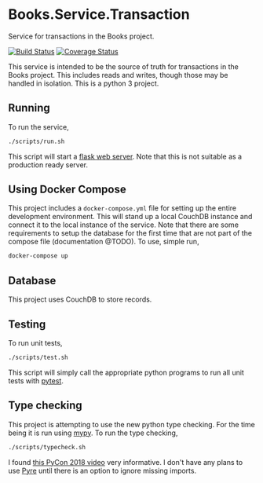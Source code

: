 # Books.Service.Transaction

Service for transactions in the Books project.

[![Build Status](https://travis-ci.org/truggeri/Books.Service.Transaction.svg?branch=master)](https://travis-ci.org/truggeri/Books.Service.Transaction)
[![Coverage Status](https://coveralls.io/repos/github/truggeri/Books.Service.Transaction/badge.svg?branch=master)](https://coveralls.io/github/truggeri/Books.Service.Transaction?branch=master)

This service is intended to be the source of truth for transactions in the Books project. This includes reads and writes, though those may be handled in isolation. This is a python 3 project.

## Running

To run the service,

```bash
./scripts/run.sh
```

This script will start a [flask web server](http://flask.pocoo.org/docs/1.0/deploying/). Note that this is not suitable as a production ready server.

## Using Docker Compose

This project includes a `docker-compose.yml` file for setting up the entire development environment. This will stand up a local CouchDB instance and connect it to the local instance of the service. Note that there are some requirements to setup the database for the first time that are not part of the compose file (documentation @TODO). To use, simple run,

```bash
docker-compose up
```

## Database

This project uses CouchDB to store records.

## Testing

To run unit tests,

```bash
./scripts/test.sh
```

This script will simply call the appropriate python programs to run all unit tests with [pytest](https://docs.pytest.org/en/latest/index.html).

## Type checking

This project is attempting to use the new python type checking. For the time being it is run using [mypy](http://mypy-lang.org/). To run the type checking,

```bash
./scripts/typecheck.sh
```

I found [this PyCon 2018 video](https://www.youtube.com/watch?v=QCGwDOk-pIs) very informative. I don't have any plans to use [Pyre](https://pyre-check.org/) until there is an option to ignore missing imports.